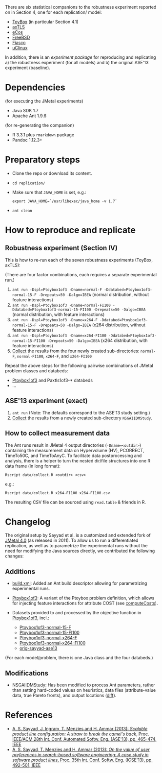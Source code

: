 There are six statistical companions to the robustness experiment
reported on in Section 4, one for each replication/ model:

* [ToyBox](data/Ptoybox1of3.md) (in particular Section 4.1)
* [axTLS](data/Paxtls1of3.md)
* [eCos](data/Pecos1of3.md)
* [FreeBSD](data/Pfreebsd1of3.md)
* [Fiasco](data/Pfiasco1of3.md)
* [uClinux](data/Puclinux1of3.md)

In addition, there is an _experiment package_ for reproducing and
replicating a) the robustness experiment (for all models) and b) the
original ASE'13 experiment (baseline).

# Dependencies

(for executing the JMetal experiments)
* Java SDK 1.7
* Apache Ant 1.9.6

(for re-generating the companion)
* R 3.3.1 plus `rmarkdown` package
* Pandoc 1.12.3+

# Preparatory steps

* Clone the repo or download its content.
* `cd replication/`
* Make sure that `JAVA_HOME` is set, e.g.:

  ```
  export JAVA_HOME=`/usr/libexec/java_home -v 1.7`
  ```
  
* `ant clean`

# How to reproduce and replicate

## Robustness experiment (Section IV)

This is how to re-run each of the seven robustness experiments
(ToyBox, axTLS):

(There are four factor combinations, each requires a separate experimental run.)

1. `ant run -Dspl=Ptoybox1of3 -Dname=normal-F -Ddatabed=Ptoybox1of3-normal-15-F -Drepeats=50 -Dalgo=IBEA` (normal distribution, without feature interactions)
2. `ant run -Dspl=Ptoybox1of3 -Dname=normal-FI100 -Ddatabed=Ptoybox1of3-normal-15-FI100 -Drepeats=50 -Dalgo=IBEA` (normal distribution, with feature interactions)
3. `ant run -Dspl=Ptoybox1of3 -Dname=x264-F -Ddatabed=Ptoybox1of3-normal-15-F -Drepeats=50 -Dalgo=IBEA` (x264 distribution, without feature interactions)
4. `ant run -Dspl=Ptoybox1of3 -Dname=x264-FI100 -Ddatabed=Ptoybox1of3-normal-15-FI100 -Drepeats=50 -Dalgo=IBEA` (x264 distribution, with feature interactions)
5. [Collect](#how-to-collect-measurement-data) the results from the
   four newly created sub-directories: `normal-F`, `normal-FI100`,
   `x264-F`, and `x264-FI100`

Repeat the above steps for the following pairwise combinations of JMetal problem
classes and databeds:

* [Ptoybox1of3](src/jmetal/problems/dimacs/Ptoybox1of3.java) and Paxtls1of3-* databeds
* ...

## ASE'13 experiment (exact)

1. `ant run` (Note: The defaults correspond to the ASE'13 study setting.)
2. [Collect](#how-to-collect-measurement-data) the results from a newly created sub-directory `NSGAIIDMStudy`.

## How to collect measurement data

The Ant runs result in JMetal 4 output directories (`-Dname=<outdir>`) containing the measurement data on Hypervolume (HV), PCORRECT, TimeTo50C, and TimeToAnyC. To facilitate data postprocessing and analysis, there is a helper to turn the nested dir/file structures into one R data frame (in long format):

`Rscript data/collect.R <outdir> <csv>`

e.g.:

`Rscript data/collect.R x264-FI100 x264-FI100.csv`

The resulting CSV file can be sourced using `read.table` & friends in R.

# Changelog

The original setup by Sayyad et al. is a customized and extended fork of [JMetal 4.0](https://sourceforge.net/projects/jmetal/files/jmetal.4.0.tar.gz) (as released in 2011). To allow us to run a differentiated replication, as well as to parametrize the experimental runs without the need for modifying the Java sources directly, we contributed the following changes:

## Additions
* [build.xml](build.xml): Added an Ant build descriptor allowing for parametrizing experimental runs.
* [Ptoybox1of3](src/jmetal/problems/dimacs/Ptoybox1of3.java): A variant of the Ptoybox problem definition, which allows for injecting feature interactions for attribute COST (see [computeCosts](src/jmetal/problems/dimacs/Ptoybox1of3.java#L155)).
* Datasets provided to and processed by the objective function in [Ptoybox1of3](src/jmetal/problems/dimacs/Ptoybox1of3.java), incl.:

  * [Ptoybox1of3-normal-15-F](src/attrs/1of3normal-15-F/)
  * [Ptoybox1of3-normal-15-FI100](src/attrs/1of3normal-15-FI100/)
  * [Ptoybox1of3-normal-x264-F](src/attrs/1of3x264-15-F/)
  * [Ptoybox1of3-normal-x264-FI100](src/attrs/1of3x264-15-FI100/)
  * [orig-sayyad-ase13](src/attrs/orig-sayyad-ase13/)

(For each model/problem, there is one Java class and the four databeds.)

## Modifications
* [NSGAIIDMStudy](src/jmetal/experiments/NSGAIIDMStudy.java): Has been modified to process Ant parameters, rather than setting hard-coded values on heuristics, data files (attribute-value data, true Pareto fronts), and output locations ([diff](https://github.com/mrcalvin/thor-avm/blame/master/replication/src/jmetal/experiments/NSGAIIDMStudy.java)).

# References

* [A. S. Sayyad, J. Ingram, T. Menzies and H. Ammar (2013): _Scalable product line configuration: A straw to break the camel's back_, Proc. IEEE/ACM 28th Int. Conf. Automated Softw. Eng. (ASE'13), pp. 465-474, IEEE](http://dx.doi.org/10.1109/ASE.2013.6693104)
* [A. S. Sayyad, T. Menzies and H. Ammar (2013): _On the value of user preferences in search-based software engineering: A case study in software product lines_, Proc. 35th Int. Conf. Softw. Eng. (ICSE'13), pp. 492-501, IEEE](http://dx.doi.org/10.1109/ICSE.2013.6606595)


